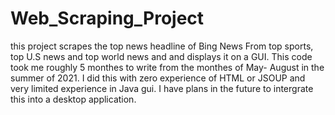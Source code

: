 # Web_Scraping_Project
this project scrapes the top news headline of Bing News From top sports, top U.S news and top world news and and displays it on a GUI. 
This code took me roughly 5 monthes to write from the monthes of May- August in the summer of 2021. I did this with zero experience of HTML or JSOUP
and very limited experience in Java gui. I have plans in the future to intergrate this into a desktop application. 
